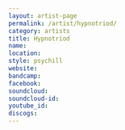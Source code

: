 ```yaml
---
layout: artist-page
permalink: /artist/hypnotriod/
category: artists
title: Hypnotriod
name: 
location: 
style: psychill
website: 
bandcamp: 
facebook: 
soundcloud: 
soundcloud-id: 
youtube_id: 
discogs: 
---
```

